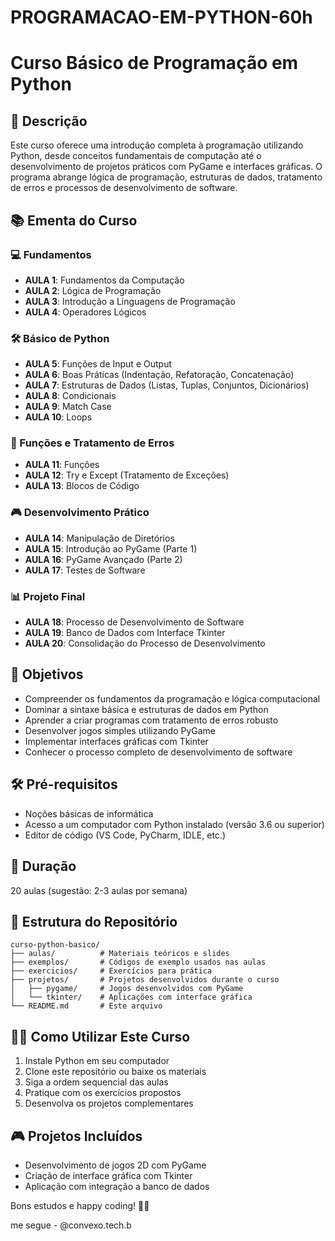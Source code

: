 # PROGRAMACAO-EM-PYTHON-60h

# Curso Básico de Programação em Python

## 📝 Descrição
Este curso oferece uma introdução completa à programação utilizando Python, desde conceitos fundamentais de computação até o desenvolvimento de projetos práticos com PyGame e interfaces gráficas. O programa abrange lógica de programação, estruturas de dados, tratamento de erros e processos de desenvolvimento de software.

## 📚 Ementa do Curso

### 💻 Fundamentos
- **AULA 1**: Fundamentos da Computação
- **AULA 2**: Lógica de Programação
- **AULA 3**: Introdução a Linguagens de Programação
- **AULA 4**: Operadores Lógicos

### 🛠️ Básico de Python
- **AULA 5**: Funções de Input e Output
- **AULA 6**: Boas Práticas (Indentação, Refatoração, Concatenação)
- **AULA 7**: Estruturas de Dados (Listas, Tuplas, Conjuntos, Dicionários)
- **AULA 8**: Condicionais
- **AULA 9**: Match Case
- **AULA 10**: Loops

### 🔄 Funções e Tratamento de Erros
- **AULA 11**: Funções
- **AULA 12**: Try e Except (Tratamento de Exceções)
- **AULA 13**: Blocos de Código

### 🎮 Desenvolvimento Prático
- **AULA 14**: Manipulação de Diretórios
- **AULA 15**: Introdução ao PyGame (Parte 1)
- **AULA 16**: PyGame Avançado (Parte 2)
- **AULA 17**: Testes de Software

### 📊 Projeto Final
- **AULA 18**: Processo de Desenvolvimento de Software
- **AULA 19**: Banco de Dados com Interface Tkinter
- **AULA 20**: Consolidação do Processo de Desenvolvimento

## 🎯 Objetivos
- Compreender os fundamentos da programação e lógica computacional
- Dominar a sintaxe básica e estruturas de dados em Python
- Aprender a criar programas com tratamento de erros robusto
- Desenvolver jogos simples utilizando PyGame
- Implementar interfaces gráficas com Tkinter
- Conhecer o processo completo de desenvolvimento de software

## 🛠️ Pré-requisitos
- Noções básicas de informática
- Acesso a um computador com Python instalado (versão 3.6 ou superior)
- Editor de código (VS Code, PyCharm, IDLE, etc.)

## 📅 Duração
20 aulas (sugestão: 2-3 aulas por semana)

## 📂 Estrutura do Repositório
```
curso-python-basico/
├── aulas/          # Materiais teóricos e slides
├── exemplos/       # Códigos de exemplo usados nas aulas
├── exercicios/     # Exercícios para prática
├── projetos/       # Projetos desenvolvidos durante o curso
│   ├── pygame/     # Jogos desenvolvidos com PyGame
│   └── tkinter/    # Aplicações com interface gráfica
└── README.md       # Este arquivo
```

## 👨‍💻 Como Utilizar Este Curso
1. Instale Python em seu computador
2. Clone este repositório ou baixe os materiais
3. Siga a ordem sequencial das aulas
4. Pratique com os exercícios propostos
5. Desenvolva os projetos complementares

## 🎮 Projetos Incluídos
- Desenvolvimento de jogos 2D com PyGame
- Criação de interface gráfica com Tkinter
- Aplicação com integração a banco de dados

Bons estudos e happy coding! 🐍🚀

me segue -  @convexo.tech.b
